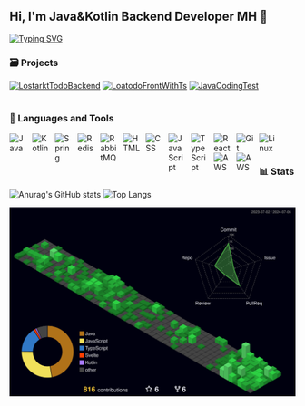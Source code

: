 ## Hi, I'm Java&Kotlin Backend Developer MH 👋
[![Typing SVG](https://readme-typing-svg.demolab.com/?lines=Backend+Developer+MH)](https://git.io/typing-svg)


### 🗃 Projects

<div align="left">
  <a href="https://github.com/minhyeok2487/LostarktTodoBackend"><img src="https://github-readme-stats.vercel.app/api/pin/?username=minhyeok2487&repo=LostarktTodoBackend&theme=react&hide_border=true&show_icons=false" alt="LostarktTodoBackend" /></a>
    <a href="https://github.com/minhyeok2487/LoatodoFrontWithTs"><img src="https://github-readme-stats.vercel.app/api/pin/?username=minhyeok2487&repo=LoatodoFrontWithTs&theme=react&hide_border=true&show_icons=false" alt="LoatodoFrontWithTs" /></a>
      <a href="https://github.com/minhyeok2487/JavaCodingTest"><img src="https://github-readme-stats.vercel.app/api/pin/?username=minhyeok2487&repo=JavaCodingTest&theme=react&hide_border=true&show_icons=false" alt="JavaCodingTest" /></a>
</div>

#

### 🧰 Languages and Tools

<img align="left" alt="Java" width="30px" style="padding-right:10px;" src="https://cdn.jsdelivr.net/gh/devicons/devicon/icons/java/java-original.svg"/>
<img align="left" alt="Kotlin" width="30px" style="padding-right:10px;" src="https://cdn.jsdelivr.net/gh/devicons/devicon/icons/kotlin/kotlin-original.svg"/>
<img align="left" alt="Spring" width="30px" style="padding-right:10px;" src="https://cdn.jsdelivr.net/gh/devicons/devicon/icons/spring/spring-original.svg"/>
<img align="left" alt="Redis" width="30px" style="padding-right:10px;" src="https://cdn.jsdelivr.net/gh/devicons/devicon@latest/icons/redis/redis-original-wordmark.svg" />
<img align="left" alt="RabbitMQ" width="30px" style="padding-right:10px;" src="https://cdn.jsdelivr.net/gh/devicons/devicon@latest/icons/rabbitmq/rabbitmq-original.svg"/>
<img align="left" alt="HTML" width="30px" style="padding-right:10px;" src="https://cdn.jsdelivr.net/gh/devicons/devicon/icons/html5/html5-plain.svg" />
<img align="left" alt="CSS" width="30px" style="padding-right:10px;" src="https://cdn.jsdelivr.net/gh/devicons/devicon/icons/css3/css3-plain.svg" />
<img align="left" alt="JavaScript" width="30px" style="padding-right:10px;" src="https://cdn.jsdelivr.net/gh/devicons/devicon/icons/javascript/javascript-plain.svg" />
<img align="left" alt="TypeScript" width="30px" style="padding-right:10px;" src="https://cdn.jsdelivr.net/gh/devicons/devicon/icons/typescript/typescript-plain.svg" />
<img align="left" alt="React" width="30px" style="padding-right:10px;" src="https://cdn.jsdelivr.net/gh/devicons/devicon/icons/react/react-original.svg" />
<img align="left" alt="Git" width="30px" style="padding-right:10px;" src="https://cdn.jsdelivr.net/gh/devicons/devicon/icons/git/git-original.svg" />
<img align="left" alt="Linux" width="30px" style="padding-right:10px;" src="https://cdn.jsdelivr.net/gh/devicons/devicon/icons/linux/linux-original.svg" />
<img align="left" alt="AWS" width="30px" style="padding-right:10px;" src="https://cdn.jsdelivr.net/gh/devicons/devicon@latest/icons/amazonwebservices/amazonwebservices-original-wordmark.svg" />
<img align="left" alt="AWS" width="30px" style="padding-right:10px;" src="https://cdn.jsdelivr.net/gh/devicons/devicon@latest/icons/docker/docker-original-wordmark.svg" />
<br />

#

### 📊 Stats

![Anurag's GitHub stats](https://github-readme-stats.vercel.app/api?username=minhyeok2487&show_icons=true&theme=radical&show=discussions_started,discussions_answered,prs_merged,prs_merged_percentage)
![Top Langs](https://github-readme-stats.vercel.app/api/top-langs/?username=minhyeok2487&theme=radical&hide=php,html,Jupyter%20Notebook)

![](./profile-3d-contrib/profile-night-green.svg)

#
